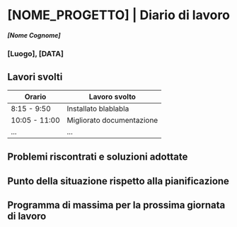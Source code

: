 # [NOME_PROGETTO] | Diario di lavoro
##### [Nome Cognome]
### [Luogo], [DATA]

## Lavori svolti


|Orario        |Lavoro svolto                 |
|--------------|------------------------------|
|8:15 - 9:50   |Installato blablabla          |
|10:05 - 11:00 |Migliorato documentazione     |
|...           |...                           |

##  Problemi riscontrati e soluzioni adottate


##  Punto della situazione rispetto alla pianificazione


## Programma di massima per la prossima giornata di lavoro
